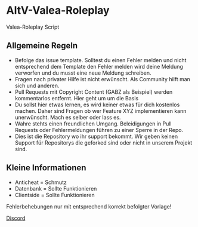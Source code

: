 # AltV-Valea-Roleplay
Valea-Roleplay Script

## Allgemeine Regeln
- Befolge das issue template. Solltest du einen Fehler melden und nicht entsprechend dem Template den Fehler melden wird deine Meldung verworfen und du musst eine neue Meldung schreiben.
- Fragen nach privater Hilfe ist nicht erwünscht. Als Community hilft man sich und anderen.
- Pull Requests mit Copyright Content (GABZ als Beispiel) werden kommentarlos entfernt. Hier geht um um die Basis
- Du sollst hier etwas lernen, es wird keiner etwas für dich kostenlos machen. Daher sind Fragen ob wer Feature XYZ implementieren kann unerwünscht. Mach es selber oder lass es.
- Wahre stehts einen freundlichen Umgang. Beleidigungen in Pull Requests oder Fehlermeldungen führen zu einer Sperre in der Repo.
- Dies ist die Repository wo ihr support bekommt. Wir geben keinen Support für Repositorys die geforked sind oder nicht in unserem Projekt sind.

## Kleine Informationen
- Anticheat = Schmutz
- Datenbank = Sollte Funktionieren
- Clientside = Sollte Funktionieren

Fehlerbehebungen nur mit entsprechend korrekt befolgter Vorlage!

[Discord](https://discord.gg/Buk3TRZHJA)